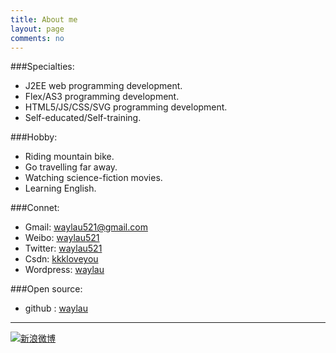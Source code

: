 ```yaml
---
title: About me
layout: page
comments: no
---
```


###Specialties: 

* J2EE web programming development.
* Flex/AS3 programming development.
* HTML5/JS/CSS/SVG programming development.
* Self-educated/Self-training.

###Hobby: 

* Riding mountain bike. 
* Go travelling far away.
* Watching science-fiction movies. 
* Learning English.

###Connet: 

* Gmail: [waylau521@gmail.com](mailto:waylau521@gmail.com) 
* Weibo: [waylau521](http://weibo.com/waylau521)	
* Twitter: [waylau521](https://twitter.com/waylau521)	
* Csdn: [kkkloveyou](http://blog.csdn.net/kkkloveyou)
* Wordpress: [waylau](http://wordpress-waynelau521.rhcloud.com)	

###Open source: 

* github : [waylau](https://github.com/waylau) 

----
 


[![新浪微博](http://service.t.sina.com.cn/widget/qmd/2117486514/c3e417d3/1.png)](http://weibo.com/u/2117486514?s=6uyXnP)